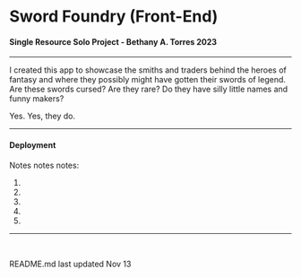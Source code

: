 # Sword Foundry (Front-End)

####  Single Resource Solo Project - Bethany A. Torres 2023

***

I created this app to showcase the smiths and traders behind the heroes of fantasy and where they possibly might have gotten their swords of legend. Are these swords cursed? Are they rare? Do they have silly little names and funny makers? 

Yes. Yes, they do.

***

#### Deployment

Notes notes notes:

1. 
2. 
3. 
4. 
5. 

***
<br/>

README.md last updated Nov 13

